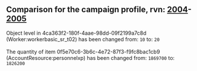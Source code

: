 ## Comparison for the campaign profile, rvn: [2004](https://github.com/PRO100KatYT/FortniteProfileRevisions/tree/main/profiles/campaign/2004%20campaign.json)-[2005](https://github.com/PRO100KatYT/FortniteProfileRevisions/tree/main/profiles/campaign/2005%20campaign.json)

Object level in 4ca363f2-180f-4aae-98dd-09f2199a7c8d (Worker:workerbasic_sr_t02) has been changed from: `10` to: `20`
<br><br>
The quantity of item 0f5e70c6-3b6c-4e72-87f3-f9fc8bac1cb9 (AccountResource:personnelxp) has been changed from: `1869700` to: `1826200`
<br><br>
